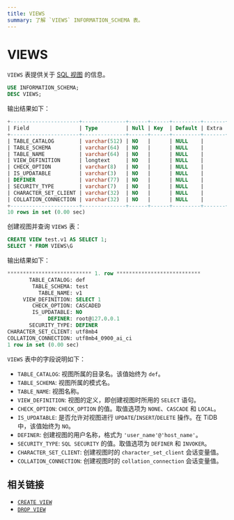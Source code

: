 ```yaml
---
title: VIEWS
summary: 了解 `VIEWS` INFORMATION_SCHEMA 表。
---
```


# VIEWS

`VIEWS` 表提供关于 [SQL 视图](/views.md) 的信息。

```sql
USE INFORMATION_SCHEMA;
DESC VIEWS;
```

输出结果如下：

```sql
+----------------------+--------------+------+------+---------+-------+
| Field                | Type         | Null | Key  | Default | Extra |
+----------------------+--------------+------+------+---------+-------+
| TABLE_CATALOG        | varchar(512) | NO   |      | NULL    |       |
| TABLE_SCHEMA         | varchar(64)  | NO   |      | NULL    |       |
| TABLE_NAME           | varchar(64)  | NO   |      | NULL    |       |
| VIEW_DEFINITION      | longtext     | NO   |      | NULL    |       |
| CHECK_OPTION         | varchar(8)   | NO   |      | NULL    |       |
| IS_UPDATABLE         | varchar(3)   | NO   |      | NULL    |       |
| DEFINER              | varchar(77)  | NO   |      | NULL    |       |
| SECURITY_TYPE        | varchar(7)   | NO   |      | NULL    |       |
| CHARACTER_SET_CLIENT | varchar(32)  | NO   |      | NULL    |       |
| COLLATION_CONNECTION | varchar(32)  | NO   |      | NULL    |       |
+----------------------+--------------+------+------+---------+-------+
10 rows in set (0.00 sec)
```

创建视图并查询 `VIEWS` 表：

```sql
CREATE VIEW test.v1 AS SELECT 1;
SELECT * FROM VIEWS\G
```

输出结果如下：

```sql
*************************** 1. row ***************************
       TABLE_CATALOG: def
        TABLE_SCHEMA: test
          TABLE_NAME: v1
     VIEW_DEFINITION: SELECT 1
        CHECK_OPTION: CASCADED
        IS_UPDATABLE: NO
             DEFINER: root@127.0.0.1
       SECURITY_TYPE: DEFINER
CHARACTER_SET_CLIENT: utf8mb4
COLLATION_CONNECTION: utf8mb4_0900_ai_ci
1 row in set (0.00 sec)
```

`VIEWS` 表中的字段说明如下：

* `TABLE_CATALOG`: 视图所属的目录名。该值始终为 `def`。
* `TABLE_SCHEMA`: 视图所属的模式名。
* `TABLE_NAME`: 视图名称。
* `VIEW_DEFINITION`: 视图的定义，即创建视图时所用的 `SELECT` 语句。
* `CHECK_OPTION`: `CHECK_OPTION` 的值。取值选项为 `NONE`、`CASCADE` 和 `LOCAL`。
* `IS_UPDATABLE`: 是否允许对视图进行 `UPDATE`/`INSERT`/`DELETE` 操作。在 TiDB 中，该值始终为 `NO`。
* `DEFINER`: 创建视图的用户名称，格式为 `'user_name'@'host_name'`。
* `SECURITY_TYPE`: `SQL SECURITY` 的值。取值选项为 `DEFINER` 和 `INVOKER`。
* `CHARACTER_SET_CLIENT`: 创建视图时的 `character_set_client` 会话变量值。
* `COLLATION_CONNECTION`: 创建视图时的 `collation_connection` 会话变量值。

## 相关链接

- [`CREATE VIEW`](/sql-statements/sql-statement-create-view.md)
- [`DROP VIEW`](/sql-statements/sql-statement-drop-view.md)
